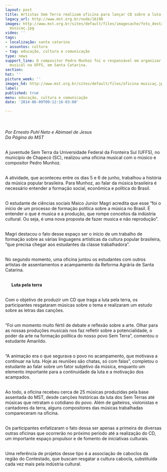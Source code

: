```yaml
---
layout: post
title: Artistas Sem Terra realizam oficina para lançar CD sobre a luta pela terra
legacy_url: http://www.mst.org.br/node/16198
images: http://www.mst.org.br/sites/default/files/imagecache/foto_destaque/oficina
  musicaç.jpg
video: ''
tags:
- localização: santa catarina
- assuntos: cultura
- tag: educação, cultura e comunicação
type: news
support_line: O compositor Pedro Munhoz foi o responsável em organizar uma oficina
  musical na UFFS, em Santa Catarina.
section: 
hat: ''
picture_week: ''
images_hd: http://www.mst.org.br/sites/default/files/oficina musicaç.jpg
label: 
published: true
menu: educação, cultura e comunicação
date: '2014-06-09T09:12:16-03:00'

---
```

<p><img style="margin: 10px;" src="http://www.mst.org.br/sites/default/files/oficina%20musica%C3%A7.jpg" alt="">&nbsp;&nbsp;</p><p><em>Por Ernesto Puhl Neto e&nbsp;Abimael de Jesus<br>Da Página do MST</em></p><p><br>A juventude Sem Terra da Universidade Federal da Fronteira Sul (UFFS), no município de Chapecó (SC), realizou uma oficina musical com o músico e compositor Pedro Munhoz.</p><p><br>A atividade, que aconteceu entre os dias 5 e 6 de junho, trabalhou a história da música popular brasileira. Para Munhoz, ao falar da música brasileira é necessário entender a formação social, econômica e política do Brasil.&nbsp;</p><p><br>O estudante de ciências sociais Maico Junior Magri acredita que esse “foi o início de um processo de formação política sobre a música no Brasil. É entender o que é musica e a produção, que rompe conceitos da indústria cultural. Ou seja, é uma nova proposta de fazer musica e não reprodução”.&nbsp;</p><p><br>Magri destacou o fato desse espaço ser o início de um trabalho de formação sobre as várias linguagens artísticas da cultura popular brasileira, “que precisa chegar aos estudantes da classe trabalhadora”. &nbsp;&nbsp;</p><p><br>No segundo momento, uma oficina juntou os estudantes com outros artistas de assentamentos e acampamento da Reforma Agrária de Santa Catarina.&nbsp;</p><p><br><img style="margin: 10px; float: left;" src="http://www.mst.org.br/sites/default/files/oficina.JPG" alt=""><strong>Luta pela terra</strong></p><p><br>Com o objetivo de produzir um CD que traga a luta pela terra, os participantes resgataram músicas sobre o tema e realizaram um estudo sobre as letras das canções.</p><p><br>“Foi um momento muito fértil de debate e reflexão sobre a arte. Olhar para as nossas produções musicais nos faz refletir sobre a potencialidade, o poder da arte na formação política do nosso povo Sem Terra”, comentou o estudante Amarildo.</p><p><br>“A animação era o que segurava o povo no acampamento, que motivava a continuar na luta. Hoje as reuniões são chatas, só com falas”, completou o estudante ao falar sobre um fator subjetivo da música, enquanto um elemento importante para a continuidade da luta e a motivação dos acampados.</p><p><br>Ao todo, a oficina recebeu cerca de 25 músicas produzidas pela base assentada do MST, desde canções históricas da luta dos Sem Terras até músicas que retratam o cotidiano do povo. Além de gaiteiros, violonistas e cantadores da terra, alguns compositores das músicas trabalhadas compareceram na oficina.</p><p><br>Os participantes enfatizaram o fato dessa ser apenas a primeira de diversas outras oficinas que ocorrerão no próximo período até a realização do CD, um importante espaço propulsor e de fomento de iniciativas culturais.</p><p><br>Uma referência de projetos desse tipo é a associação de caboclos da região do Contestado, que buscam resgatar a cultura cabocla, substituída cada vez mais pela indústria cultural.</p>
